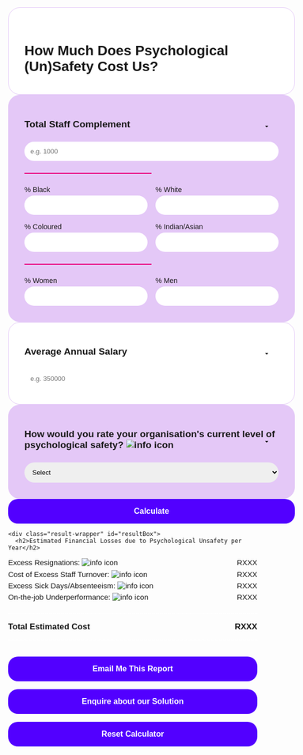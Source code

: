 <html lang="en">
<head>
  <meta charset="UTF-8" />
  <meta name="viewport" content="width=device-width, initial-scale=1.0" />
  <style>
body {
  font-family: 'Montserrat', sans-serif;
  margin: 0;
  background-color: transparent;
}

    .main-wrapper {
      display: flex;
      gap: 1rem;
      align-items: flex-start;
      padding: 2rem;
      max-width: 1200px;
      margin: 0 auto;
    }

    .container {
      width: 580px;
      flex-shrink: 0;
      transition: width 0.3s ease;
    }

    .container.shrink {
      width: 480px;
    }

    .result-wrapper {
      flex: 1;
      background-color: #5700ff;
      color: white;
      min-height: 300px;
      align-self: flex-start;
      display: none;
      border-radius: 20px;
      padding: 2rem;
      box-sizing: border-box;
    }

    .card, .subcard {
      border-radius: 24px;
      padding: 2rem;
      margin-bottom: 0;
      border: 1px solid #E3C8F7;
    }

    .card {
      background-color: white;
    }

    .purple-card {
      background-color: #e4c8f7;
    }

    h1 {
      font-size: 1.75rem;
      font-weight: 700;
      margin-bottom: 0.5rem;
    }

    h2 {
      font-size: 0.8rem;
      font-weight: 700;
      margin-top: 1rem;
      margin-bottom: 0.5rem;
    }

    label {
      font-weight: 500;
      font-size: 0.9rem;
      display: block;
      margin-bottom: 0.25rem;
    }

    input, select {
      width: 100%;
      padding: 0.75rem;
      margin-bottom: 0;
      border: none;
      border-radius: 30px;
      font-family: 'Montserrat', sans-serif;
    }

.purple-card input#totalStaff,
.purple-card input#womenPct,
.purple-card input#menPct,
.purple-card input#blackPct,
.purple-card input#whitePct,
.purple-card input#colouredPct,
.purple-card input#indianasianPct,
.purple-card select#cultureRating {
  background-color: white;
}

    .card input, .card select {
      background-color: #E3C8F7;
    }

    .grid {
      display: grid;
      grid-template-columns: repeat(2, 1fr);
      gap: 1rem;
    }

    .pink-line {
      height: 2px;
      background-color: #ea0b82;
      width: 50%;
      margin: 1.5rem 0;
    }

    button {
      width: 100%;
      background-color: #5200ff;
      color: white;
      font-weight: 700;
      padding: 1rem;
      border: none;
      border-radius: 20px;
      font-size: 1rem;
      cursor: pointer;
    }

    .result-wrapper h2 {
      font-size: 1.2rem;
      font-weight: 700;
      margin-bottom: 1rem;
      border-bottom: 2px solid white;
      padding-bottom: 0.5rem;
    }

    .result-line {
      display: flex;
      justify-content: space-between;
      margin: 0.4rem 0;
      font-size: 0.95rem;
    }

    .result-line.total-divider {
      margin: 1.5rem 0 0.5rem 0;
      border-top: 2px dotted white;
      border-bottom: 2px dotted white;
      padding: 1rem 0;
      font-size: 1.05rem;
      font-weight: bold;
    }

    .result-buttons {
      margin-top: 2rem;
      display: flex;
      flex-direction: column;
      gap: 1rem;
    }

.result-buttons .primary {
  background-color: white;
  color: #5700ff;
  border: 2px dotted #ea0b82;
  font-weight: 500; /* not bold */
  padding: 1rem 1.5rem;
  border-radius: 999px; /* pill shape */
  font-size: 1rem;
  cursor: pointer;
}

.result-buttons .secondary {
  background-color: #ea0b82;
  color: white;
  border: none;
  font-weight: 500; /* not bold */
  padding: 1rem 1.5rem;
  border-radius: 999px; /* pill shape */
  font-size: 1rem;
  cursor: pointer;
}
#enquiryModal.show {
  display: flex !important;
}
.tooltip {
  position: relative;
  display: inline-block;
  vertical-align: super; /* move icon up */
  margin-left: 2px; /* tighter spacing */
  top: -0.2em; /* fine-tune vertical position */
}

.tooltip img {
  width: 14px;
  height: 14px;
  display: inline;
  margin: 0;
  padding: 0;
  background-color: transparent;
  vertical-align: middle;
  line-height: 1;
}

.tooltip:hover::after {
  content: attr(data-tooltip);
  position: absolute;
  background: rgba(0, 0, 0, 0.85);
  color: #fff;
  padding: 0.6rem 0.8rem;
  border-radius: 5px;
  top: 120%;
  left: 50%;
  transform: translateX(-50%);
  display: block;
  max-width: 240px;
  width: max-content;
  min-width: 120px;
  white-space: normal;
  font-size: 0.8rem;
  z-index: 999;
  text-align: left;
}
.container h2 {
  font-size: 1.2rem;
  font-weight: 700;
  margin-bottom: 1rem;
  padding-bottom: 0.5rem;
  border-bottom: none; /* Explicitly remove underline */
}
h2 > a {
  display: none;
}
select {
  appearance: none;
  -webkit-appearance: none;
  -moz-appearance: none;
  padding-right: 2.5rem; /* extra space for arrow */
  background-image: url('data:image/svg+xml;utf8,<svg fill="black" height="24" viewBox="0 0 24 24" width="24" xmlns="http://www.w3.org/2000/svg"><path d="M7 10l5 5 5-5z"/></svg>');
  background-repeat: no-repeat;
  background-position: right 1rem center;
  background-size: 1rem;
}
#error-message {
  color: #a80000;
  background-color: #fdecea;
  border: 1px solid #f5c2c0;
  padding: 1rem;
  border-radius: 10px;
  margin-bottom: 1rem;
  display: none;
  font-size: 0.9rem;
}

.input-error {
  border: 2px solid #ea0b82 !important;
  background-color: #fff0f5 !important;
}

  </style>
</head>
<body>
  <div class="main-wrapper">
    <div class="container" id="calcBox">
      <div class="card">
        <h1>How Much Does Psychological (Un)Safety Cost Us?</h1>
      </div>
      <div class="card purple-card">
        <h2>Total Staff Complement</h2>
        <input type="number" id="totalStaff" placeholder="e.g. 1000" />
        <div class="pink-line"></div>
        <div class="grid">
          <div><label>% Black</label><input type="number" id="blackPct" /></div>
          <div><label>% White</label><input type="number" id="whitePct" /></div>
          <div><label>% Coloured</label><input type="number" id="colouredPct" /></div>
          <div><label>% Indian/Asian</label><input type="number" id="indianasianPct" /></div>
        </div>
        <div class="pink-line"></div>
        <div class="grid">
          <div><label>% Women</label><input type="number" id="womenPct" /></div>
          <div><label>% Men</label><input type="number" id="menPct" /></div>
        </div>
      </div>
<div class="card">
  <h2>Average Annual Salary</h2>
  <input type="number" id="avgSalary" placeholder="e.g. 350000" />
</div>
      <div class="card purple-card">
<h2>
  How would you rate your organisation's current level of psychological safety?
  <span class="tooltip" data-tooltip="This is a self-assessment of your organisation’s culture of psychological safety. You can base it on employee feedback, surveys, exit interviews, or observed behaviours — whatever best reflects your current reality.">
    <img src="Untitled design.svg" alt="info icon" />
  </span>
</h2>        <select id="cultureRating">
          <option value="" disabled selected hidden>Select</option>
          <option value="low">Low</option>
          <option value="medium">Medium</option>
          <option value="high">High</option>
        </select>
      </div>
      <button class="calculate" onclick="calculateCosts()">Calculate</button>
            <div id="error-message"></div>
    </div>

    <div class="result-wrapper" id="resultBox">
      <h2>Estimated Financial Losses due to Psychological Unsafety per Year</h2>
<div class="result-line">
  <span>
    Excess Resignations:
    <span class="tooltip" data-tooltip="Number of employees leaving over-and-above normal company churn due to psychological safety.">
      <img src="Untitled design.svg" alt="info icon" />
    </span>
  </span>
  <span id="resignations">RXXX</span>
  </div>  
<div class="result-line">
  <span>
    Cost of Excess Staff Turnover:
    <span class="tooltip" data-tooltip="HR resources, recruitment costs and lower productivity during onboarding of new recruits to fill vacancies left by excess resignations">
      <img src="Untitled design.svg" alt="info icon" />
    </span>
  </span>
  <span id="turnover">RXXX</span>
</div>      
<div class="result-line">
  <span>
    Excess Sick Days/Absenteeism:
    <span class="tooltip" data-tooltip="Days and hours paid for, but lost due to mental stress and related illness.">
      <img src="Untitled design.svg" alt="info icon" />
    </span>
  </span>
  <span id="absenteeism">RXXX</span>
</div>
<div class="result-line">
  <span>
    On-the-job Underperformance:
    <span class="tooltip" data-tooltip="Days and weeks paid for, but lost due to disengagement and low productivity. Poor collaboration in diverse teams leads to time lost on resolving conflicts or repeating work due to miscommunication instead of productive activity.">
      <img src="Untitled design.svg" alt="info icon" />
    </span>
  </span>
  <span id="presenteeism">RXXX</span>
</div>
<div class="result-line total-divider"><span>Total Estimated Cost</span><span id="total">RXXX</span></div>
      <div class="result-buttons">
<button class="primary" onclick="openEmailModal()">Email Me This Report</button>
        <button class="primary">Enquire about our Solution</button>
<button class="secondary" onclick="resetCalculator()">Reset Calculator</button>
      </div>
    </div>
  </div>

  <script>
    function getRates(level) {
      const rates = {
        low: {
          turnoverRates: {
            black: { men: 0.07, women: 0.08 },
            white: { men: 0.01, women: 0.015 },
            coloured: { men: 0.03, women: 0.04 },
            indianasian: { men: 0.03, women: 0.04 }
          },
          absenteeismDays: {
            black: 2, white: 0.5, coloured: 1, indianasian: 1
          },
          presenteeismRates: {
            black: 0.15, white: 0.0375, coloured: 0.09375, indianasian: 0.09375
          }
        },
        medium: {
          turnoverRates: {
            black: { men: 0.03, women: 0.04 },
            white: { men: 0.005, women: 0.01 },
            coloured: { men: 0.01, women: 0.02 },
            indianasian: { men: 0.01, women: 0.02 }
          },
          absenteeismDays: {
            black: 1, white: 0.25, coloured: 0.5, indianasian: 0.5
          },
          presenteeismRates: {
            black: 0.075, white: 0.015, coloured: 0.045, indianasian: 0.045
          }
        },
        high: {
          turnoverRates: {
            black: { men: 0.01, women: 0.02 },
            white: { men: 0.0025, women: 0.005 },
            coloured: { men: 0.005, women: 0.01 },
            indianasian: { men: 0.005, women: 0.01 }
          },
          absenteeismDays: {
            black: 0.5, white: 0.1, coloured: 0.25, indianasian: 0.25
          },
          presenteeismRates: {
            black: 0.0375, white: 0.0075, coloured: 0.01875, indianasian: 0.01875
          }
        }
      };
      return rates[level];
    }

function calculateCosts() {
  const select = document.getElementById('cultureRating');
  const culture = select.value;
  const total = parseInt(document.getElementById('totalStaff').value || 0);
  const errorBox = document.getElementById('error-message');
  let hasError = false;
  let message = '';

  // Clear previous errors
  document.querySelectorAll('.input-error').forEach(el => el.classList.remove('input-error'));
  errorBox.textContent = '';
  errorBox.style.display = 'none';

  // Validation: Psychological safety dropdown
  if (!culture) {
    select.classList.add('input-error');
    message += 'Please select your organisation\'s level of psychological safety.\n';
    hasError = true;
  }

  // Get race & gender percentages
  const getPct = id => parseFloat(document.getElementById(id).value || 0) / 100;
  const raceTotal = getPct('blackPct') + getPct('whitePct') + getPct('colouredPct') + getPct('indianasianPct');
  const genderTotal = getPct('menPct') + getPct('womenPct');

  if (Math.abs(raceTotal - 1) > 0.01) {
    ['blackPct', 'whitePct', 'colouredPct', 'indianasianPct'].forEach(id =>
      document.getElementById(id).classList.add('input-error')
    );
    message += 'Race percentages must add up to 100%.\n';
    hasError = true;
  }

  if (Math.abs(genderTotal - 1) > 0.01) {
    ['womenPct', 'menPct'].forEach(id =>
      document.getElementById(id).classList.add('input-error')
    );
    message += 'Gender percentages must add up to 100%.\n';
    hasError = true;
  }

  if (hasError) {
    errorBox.textContent = message.trim();
    errorBox.style.display = 'block';
    return;
  }

  // Retrieve data from form
const getVal = id => parseFloat(document.getElementById(id).value || 0);
const avgSalary = getVal('avgSalary');
  const { turnoverRates, absenteeismDays, presenteeismRates } = getRates(culture);

const raceGroups = {
  black: { pct: getPct('blackPct'), salary: avgSalary },
  white: { pct: getPct('whitePct'), salary: avgSalary },
  coloured: { pct: getPct('colouredPct'), salary: avgSalary },
  indianasian: { pct: getPct('indianasianPct'), salary: avgSalary }
};

  const genderSplit = {
    men: getPct('menPct'),
    women: getPct('womenPct')
  };

  // Cost Calculations
  let turnoverCost = 0;
  let absenteeismCost = 0;
  let presenteeismCost = 0;
  let totalExits = 0;

  for (const [race, group] of Object.entries(raceGroups)) {
    const headcount = total * group.pct;
    const maleHeadcount = headcount * genderSplit.men;
    const femaleHeadcount = headcount * genderSplit.women;
    const exits = (maleHeadcount * turnoverRates[race].men) + (femaleHeadcount * turnoverRates[race].women);
    totalExits += exits;

    turnoverCost += exits * (0.5 * group.salary);
    absenteeismCost += absenteeismDays[race] * (group.salary / 220) * headcount * 0.88;
    presenteeismCost += headcount * group.salary * presenteeismRates[race];
  }

  const totalCost = turnoverCost + absenteeismCost + presenteeismCost;

  // Display Results
  document.getElementById('resignations').textContent = totalExits.toFixed(1);
  document.getElementById('turnover').textContent = 'R ' + Math.round(turnoverCost).toLocaleString();
  document.getElementById('absenteeism').textContent = 'R ' + Math.round(absenteeismCost).toLocaleString();
  document.getElementById('presenteeism').textContent = 'R ' + Math.round(presenteeismCost).toLocaleString();
  document.getElementById('total').textContent = 'R ' + Math.round(totalCost).toLocaleString();

  // Show results
  document.getElementById('calcBox').classList.add('shrink');
  document.getElementById('resultBox').style.display = 'block';
}

          function openEmailModal() {
  document.getElementById('emailModal').style.display = 'flex';

  // Populate hidden field with result
  const totalCost = document.getElementById('total').textContent;
  document.getElementById('hiddenTotalCost').value = totalCost;
}

function closeEmailModal() {
  document.getElementById('emailModal').style.display = 'none';
}
    function resetCalculator() {
  // Clear all inputs
  const inputs = document.querySelectorAll('input, select');
  inputs.forEach(input => {
    if (input.tagName === 'SELECT') {
      input.selectedIndex = 0;
    } else {
      input.value = '';
    }
  });

  // Hide the results box
  document.getElementById('resultBox').style.display = 'none';

  // Expand calculator box
  document.getElementById('calcBox').classList.remove('shrink');
}

    // Show Enquiry Modal
document.querySelector('.result-buttons .primary:nth-child(2)').addEventListener('click', function () {
  document.getElementById('enquiryModal').style.display = 'flex';
});

// Close Modal
function closeModal() {
  document.getElementById('enquiryModal').style.display = 'none';
}
  </script>
  <div id="enquiryModal" style="display:none; position:fixed; top:0; left:0; width:100%; height:100%; background-color:rgba(0,0,0,0.5); z-index:1000; justify-content:center; align-items:center;">
  <div style="background:white; padding:2rem; border-radius:20px; max-width:500px; width:90%; position:relative; font-family: 'Montserrat', sans-serif;">
    <button onclick="closeModal()" style="position:absolute; top:10px; right:15px; border:none; background:none; font-size:1.5rem; cursor:pointer;">&times;</button>
    <h2 style="margin-top:0;">Enquire About Our Solution</h2>
    <form action="https://formspree.io/f/movlkdbj" method="POST">
      <label for="name">Name</label>
      <input type="text" name="name" required style="width:100%; padding:0.75rem; margin-bottom:1rem; border-radius:30px; border:1px solid #ccc;">

      <label for="email">Email</label>
      <input type="email" name="email" required style="width:100%; padding:0.75rem; margin-bottom:1rem; border-radius:30px; border:1px solid #ccc;">

      <label for="message">Message</label>
      <textarea name="message" rows="4" required style="width:100%; padding:0.75rem; margin-bottom:1rem; border-radius:20px; border:1px solid #ccc;"></textarea>

      <button type="submit" style="background-color:#5700ff; color:white; border:none; padding:1rem 2rem; border-radius:999px; font-weight:500; cursor:pointer;">Send</button>
    </form>
  </div>
</div>
<div id="emailModal" style="display:none; position:fixed; top:0; left:0; width:100%; height:100%; background-color:rgba(0,0,0,0.5); z-index:1000; justify-content:center; align-items:center;">
  <div style="background:white; padding:2rem; border-radius:20px; max-width:500px; width:90%; position:relative; font-family: 'Montserrat', sans-serif;">
    <button onclick="closeEmailModal()" style="position:absolute; top:10px; right:15px; border:none; background:none; font-size:1.5rem; cursor:pointer;">&times;</button>
    <h2 style="margin-top:0;">Get Your Report by Email</h2>
    <form action="https://formspree.io/f/movlkdbj" method="POST">
      <label for="firstName">First Name</label>
      <input type="text" name="firstName" required style="width:100%; padding:0.75rem; margin-bottom:1rem; border-radius:30px; border:1px solid #ccc;" />

      <label for="lastName">Last Name</label>
      <input type="text" name="lastName" required style="width:100%; padding:0.75rem; margin-bottom:1rem; border-radius:30px; border:1px solid #ccc;" />

      <label for="email">Email Address</label>
      <input type="email" name="email" required style="width:100%; padding:0.75rem; margin-bottom:1rem; border-radius:30px; border:1px solid #ccc;" />

      <input type="hidden" name="totalCost" id="hiddenTotalCost" />

      <input type="hidden" name="_cc" value="roy@runtothemonster.com" />

      <button type="submit" style="background-color:#5700ff; color:white; border:none; padding:1rem 2rem; border-radius:999px; font-weight:500; cursor:pointer;">Send Report</button>
    </form>
  </div>
</div>
<script>
  document.querySelectorAll('input, select').forEach(input => {
    input.addEventListener('input', () => {
input.classList.remove('input-error');
if (input.id === 'cultureRating') {
  input.style.backgroundColor = '#fff'; // Optional: reset dropdown colour if modified
}      document.getElementById('error-message').style.display = 'none';
    });
  });
</script>
</body>
</html>
